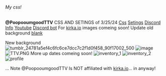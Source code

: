 ###### My css!
**@PoopooumgoodTTV**
CSS AND SETINGS of 3/25/24
[Css](https://poopooumgoodttv.github.io/TTV.css/)
[Setings](https://raw.githubusercontent.com/PoopooumgoodTTV/TTV.css/main/message.txt)
[Discord](https://discord.gg/YDkUpGXb9G)
[Info](guns.lol/PoopooumgoodTTV)
[Youtube](https://Youtube.com/@PoopooumgoodTTV-Official)
[Discord bot](https://discord.com/oauth2/authorize?client_id=1194770094715310193)
For [kirka.io](https://kirka.io)
images comeing soon!
Update old background [blank](none)

New background 
![tumblr_24781a5ef4c6fc6ce7dcc7c2f1d0f458_90f17002_500](https://github.com/PoopooumgoodTTV/.css/assets/173562061/e37234a8-cdcb-4101-a52f-81a8e2d16914)
![image](https://github.com/PoopooumgoodTTV/.css/assets/173562061/1328feb1-95d8-498d-8360-450d20e56a74)
![TTV.PNG](https://github.com/PoopooumgoodTTV/.css/assets/173562061/41828ac1-29c3-4a09-a6e2-277b41c329c0)
More up dates comeing soon!
![inventory_1](https://github.com/PoopooumgoodTTV/.css/assets/173562061/a3e20b68-0f79-4ba6-b1af-de92186bba9e)
![inventory_2](https://github.com/PoopooumgoodTTV/.css/assets/173562061/9bd64493-bc4d-4df0-a779-0c0972b4cd7c)
![profile](https://github.com/PoopooumgoodTTV/.css/assets/173562061/007b60ca-6a63-4d53-b850-87d9670c98b8)

...
Note @PoopooumgoodTTV Is NOT affiliated with [kirka.io](https://kirka.io)... in anyway!
